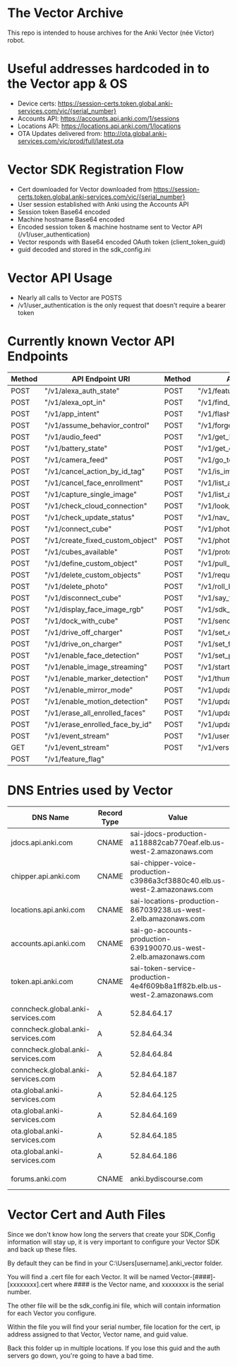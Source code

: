 # The Vector Archive
This repo is intended to house archives for the Anki Vector (née Victor) robot.

# Useful addresses hardcoded in to the Vector app & OS
* Device certs: https://session-certs.token.global.anki-services.com/vic/{serial_number}
* Accounts API: https://accounts.api.anki.com/1/sessions
* Locations API: https://locations.api.anki.com/1/locations
* OTA Updates delivered from: http://ota.global.anki-services.com/vic/prod/full/latest.ota

# Vector SDK Registration Flow
* Cert downloaded for Vector downloaded from https://session-certs.token.global.anki-services.com/vic/{serial_number}
* User session established with Anki using the Accounts API
* Session token Base64 encoded
* Machine hostname Base64 encoded
* Encoded session token & machine hostname sent to Vector API (/v1/user_authentication)
* Vector responds with Base64 encoded OAuth token (client_token_guid)
* guid decoded and stored in the sdk_config.ini

# Vector API Usage
* Nearly all calls to Vector are POSTS
* /v1/user_authentication is the only request that doesn't require a bearer token

# Currently known Vector API Endpoints
|	Method	|	API Endpoint URI	|	Method	|	API Endpoint URI	|
|	---	|	---	|	---	|	---	|
|	POST	|	 "/v1/alexa_auth_state"	|	POST	|	 "/v1/feature_flag_list"	|
|	POST	|	 "/v1/alexa_opt_in"	|	POST	|	 "/v1/find_faces"	|
|	POST	|	 "/v1/app_intent"	|	POST	|	 "/v1/flash_cube_lights"	|
|	POST	|	 "/v1/assume_behavior_control"	|	POST	|	 "/v1/forget_preferred_cube"	|
|	POST	|	 "/v1/audio_feed"	|	POST	|	 "/v1/get_latest_attention_transfer"	|
|	POST	|	 "/v1/battery_state"	|	POST	|	 "/v1/get_onboarding_state"	|
|	POST	|	 "/v1/camera_feed"	|	POST	|	 "/v1/go_to_pose"	|
|	POST	|	 "/v1/cancel_action_by_id_tag"	|	POST	|	 "/v1/is_image_streaming_enabled"	|
|	POST	|	 "/v1/cancel_face_enrollment"	|	POST	|	 "/v1/list_animation_triggers"	|
|	POST	|	 "/v1/capture_single_image"	|	POST	|	 "/v1/list_animations"	|
|	POST	|	 "/v1/check_cloud_connection"	|	POST	|	 "/v1/look_around_in_place"	|
|	POST	|	 "/v1/check_update_status"	|	POST	|	 "/v1/nav_map_feed"	|
|	POST	|	 "/v1/connect_cube"	|	POST	|	 "/v1/photo"	|
|	POST	|	 "/v1/create_fixed_custom_object"	|	POST	|	 "/v1/photos_info"	|
|	POST	|	 "/v1/cubes_available"	|	POST	|	 "/v1/protocol_version"	|
|	POST	|	 "/v1/define_custom_object"	|	POST	|	 "/v1/pull_jdocs"	|
|	POST	|	 "/v1/delete_custom_objects"	|	POST	|	 "/v1/request_enrolled_names"	|
|	POST	|	 "/v1/delete_photo"	|	POST	|	 "/v1/roll_block"	|
|	POST	|	 "/v1/disconnect_cube"	|	POST	|	 "/v1/say_text"	|
|	POST	|	 "/v1/display_face_image_rgb"	|	POST	|	 "/v1/sdk_initialization"	|
|	POST	|	 "/v1/dock_with_cube"	|	POST	|	 "/v1/send_onboarding_input"	|
|	POST	|	 "/v1/drive_off_charger"	|	POST	|	 "/v1/set_eye_color"	|
|	POST	|	 "/v1/drive_on_charger"	|	POST	|	 "/v1/set_face_to_enroll"	|
|	POST	|	 "/v1/enable_face_detection"	|	POST	|	 "/v1/set_preferred_cube"	|
|	POST	|	 "/v1/enable_image_streaming"	|	POST	|	 "/v1/start_update_engine"	|
|	POST	|	 "/v1/enable_marker_detection"	|	POST	|	 "/v1/thumbnail"	|
|	POST	|	 "/v1/enable_mirror_mode"	|	POST	|	 "/v1/update_account_settings"	|
|	POST	|	 "/v1/enable_motion_detection"	|	POST	|	 "/v1/update_and_restart"	|
|	POST	|	 "/v1/erase_all_enrolled_faces"	|	POST	|	 "/v1/update_enrolled_face_by_id"	|
|	POST	|	 "/v1/erase_enrolled_face_by_id"	|	POST	|	 "/v1/update_settings"	|
|	POST	|	 "/v1/event_stream"	|	POST	|	 "/v1/user_authentication"	|
|	GET	|	 "/v1/event_stream"	|	POST	|	 "/v1/version_state"	|
|	POST	|	 "/v1/feature_flag"	|		|		|

# DNS Entries used by Vector #
| DNS Name | Record Type | Value | Usage |
| --- | --- | --- | --- |
| jdocs.api.anki.com | CNAME | sai-jdocs-production-a118882cab770eaf.elb.us-west-2.amazonaws.com | Cloud storage for Vector data |
| chipper.api.anki.com | CNAME | sai-chipper-voice-production-c3986a3cf3880c40.elb.us-west-2.amazonaws.com | Voice NLP service |
| locations.api.anki.com | CNAME | sai-locations-production-867039238.us-west-2.elb.amazonaws.com | |
| accounts.api.anki.com | CNAME | sai-go-accounts-production-639190070.us-west-2.elb.amazonaws.com | User identity service |
| token.api.anki.com | CNAME | sai-token-service-production-4e4f609b8a1ff82b.elb.us-west-2.amazonaws.com | |
| | | | |
| conncheck.global.anki-services.com | A | 52.84.64.17 | |
| conncheck.global.anki-services.com | A | 52.84.64.34 | |
| conncheck.global.anki-services.com | A | 52.84.64.84 | |
| conncheck.global.anki-services.com | A | 52.84.64.187 | |
| ota.global.anki-services.com | A | 52.84.64.125 | OTA firmware distribution | 
| ota.global.anki-services.com | A | 52.84.64.169 | OTA firmware distribution | 
| ota.global.anki-services.com | A | 52.84.64.185 | OTA firmware distribution | 
| ota.global.anki-services.com | A | 52.84.64.186 | OTA firmware distribution | 
| | | | |
| forums.anki.com | CNAME | anki.bydiscourse.com | Developer/User Forums |

# Vector Cert and Auth Files #
Since we don't know how long the servers that create your SDK_Config information will stay up, it is very important to configure your Vector SDK and back up these files.

By default they can be find in your C:\Users\[username]\.anki_vector folder.

You will find a .cert file for each Vector. It will be named Vector-[####]-[xxxxxxxx].cert where #### is the Vector name, and xxxxxxxx is the serial number.

The other file will be the sdk_config.ini file, which will contain information for each Vector you configure.

Within the file you will find your serial number, file location for the cert, ip address assigned to that Vector, Vector name, and guid value.

Back this folder up in multiple locations. If you lose this guid and the auth servers go down, you're going to have a bad time.

